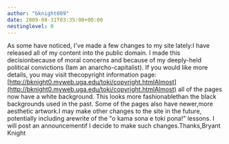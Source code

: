 ```yaml
---
author: "bknight009"
date: 2009-08-31T03:35:00+00:00
nestinglevel: 0
---
```

As some have noticed, I've made a few changes to my site lately:I have released all of my content into the public domain. I made this decisionbecause of moral concerns and because of my deeply-held political convictions (Iam an anarcho-capitalist). If you would like more details, you may visit thecopyright information page: [http://bknight0.myweb.uga.edu/toki/copyright.htmlAlmost](http://bknight0.myweb.uga.edu/toki/copyright.htmlAlmost) all of the pages now have a white background. This looks more fashionablethan the black backgrounds used in the past. Some of the pages also have newer,more aesthetic artwork.I may make other changes to the site in the future, potentially including arewrite of the "o kama sona e toki pona!" lessons. I will post an announcementif I decide to make such changes.Thanks,Bryant Knight